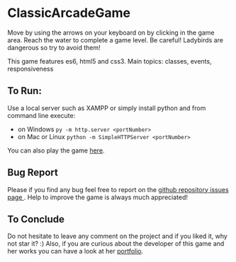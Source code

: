 # ClassicArcadeGame

Move by using the arrows on your keyboard on by clicking in the game area.
Reach the water to complete a game level.
Be careful! Ladybirds are dangerous so try to avoid them!

This game features es6, html5 and css3.
Main topics: classes, events, responsiveness

## To Run: ##

Use a local server such as XAMPP or simply install python and from command line execute:

* on Windows `py -m http.server <portNumber>`
* on Mac or Linux `python -m SimpleHTTPServer <portNumber>`

You can also play the game [here](http://michelafederico.co.uk/runesMemoryGame).

## Bug Report ##
Please if you find any bug feel free to report on the [github repository issues page ](https://github.com/federicomichela/ClassicArcadeGame/issues).
Help to improve the game is always much appreciated!

## To Conclude ##
Do not hesitate to leave any comment on the project and if you liked it, why not star it? :)
Also, if you are curious about the developer of this game and her works you can have a look at
her [portfolio](http://michelafederico.co.uk/portfolio).

